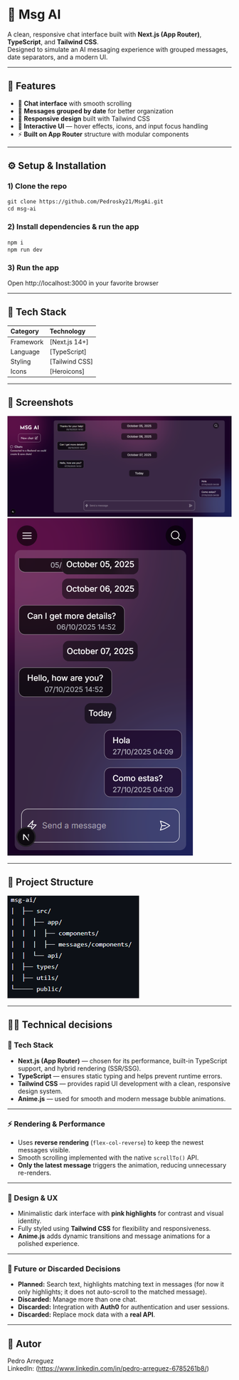 # 🧠 Msg AI

A clean, responsive chat interface built with **Next.js (App Router)**, **TypeScript**, and **Tailwind CSS**.  
Designed to simulate an AI messaging experience with grouped messages, date separators, and a modern UI.

---

## 🚀 Features

- 💬 **Chat interface** with smooth scrolling
- 📅 **Messages grouped by date** for better organization
- 📱 **Responsive design** built with Tailwind CSS
- 🎨 **Interactive UI** — hover effects, icons, and input focus handling
- ⚡ **Built on App Router** structure with modular components

---

## ⚙️ Setup & Installation

### 1) Clone the repo
```
git clone https://github.com/Pedrosky21/MsgAi.git
cd msg-ai
```
### 2) Install dependencies & run the app
```
npm i
npm run dev
```
### 3) Run the app
Open http://localhost:3000 in your favorite browser

---

## 🧩 Tech Stack

| Category | Technology |
|:----------|:------------|
| Framework | [Next.js 14+] |
| Language | [TypeScript] |
| Styling | [Tailwind CSS] |
| Icons | [Heroicons] |

---

## 📸 Screenshots
![Screen Desktop](./public/screen-desktop.png)
![Screen Mobile](./public/screen-mobile.png)

---

## 📂 Project Structure
![Project Structure ](./public/project-structure.png)

---

## 👨‍💻 Technical decisions

### 🧩 Tech Stack
- **Next.js (App Router)** — chosen for its performance, built-in TypeScript support, and hybrid rendering (SSR/SSG).  
- **TypeScript** — ensures static typing and helps prevent runtime errors.  
- **Tailwind CSS** — provides rapid UI development with a clean, responsive design system.  
- **Anime.js** — used for smooth and modern message bubble animations.

---

### ⚡ Rendering & Performance
- Uses **reverse rendering** (`flex-col-reverse`) to keep the newest messages visible.  
- Smooth scrolling implemented with the native `scrollTo()` API.  
- **Only the latest message** triggers the animation, reducing unnecessary re-renders.

---

### 🎨 Design & UX
- Minimalistic dark interface with **pink highlights** for contrast and visual identity.  
- Fully styled using **Tailwind CSS** for flexibility and responsiveness.  
- **Anime.js** adds dynamic transitions and message animations for a polished experience.  

---

### 🧠 Future or Discarded Decisions
- **Planned:** Search text, highlights matching text in messages (for now it only highlights; it does not auto-scroll to the matched message).
- **Discarded:** Manage more than one chat.  
- **Discarded:** Integration with **Auth0** for authentication and user sessions.  
- **Discarded:** Replace mock data with a **real API**.

---

## 👤 Autor
Pedro Arreguez  
LinkedIn: (https://www.linkedin.com/in/pedro-arreguez-6785261b8/)
